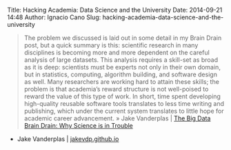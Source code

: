 Title: Hacking Academia: Data Science and the University
Date: 2014-09-21 14:48
Author: Ignacio Cano
Slug: hacking-academia-data-science-and-the-university

> The problem we discussed is laid out in some detail in my Brain Drain
> post, but a quick summary is this: scientific research in many
> disciplines is becoming more and more dependent on the careful
> analysis of large datasets. This analysis requires a skill-set as
> broad as it is deep: scientists must be experts not only in their own
> domain, but in statistics, computing, algorithm building, and software
> design as well. Many researchers are working hard to attain these
> skills; the problem is that academia’s reward structure is not
> well-poised to reward the value of this type of work. In short, time
> spent developing high-quality reusable software tools translates to
> less time writing and publishing, which under the current system
> translates to little hope for academic career advancement. » Jake
> Vanderplas | [The Big Data Brain Drain: Why Science is in Trouble][]

- Jake Vanderplas | [jakevdp.github.io][]

  [The Big Data Brain Drain: Why Science is in Trouble]: http://jakevdp.github.io/blog/2013/10/26/big-data-brain-drain/
    "The Big Data Brain Drain: Why Science is in Trouble"
  [jakevdp.github.io]: https://jakevdp.github.io/blog/2014/08/22/hacking-academia/
    "Hacking Academia: Data Science and the University"
